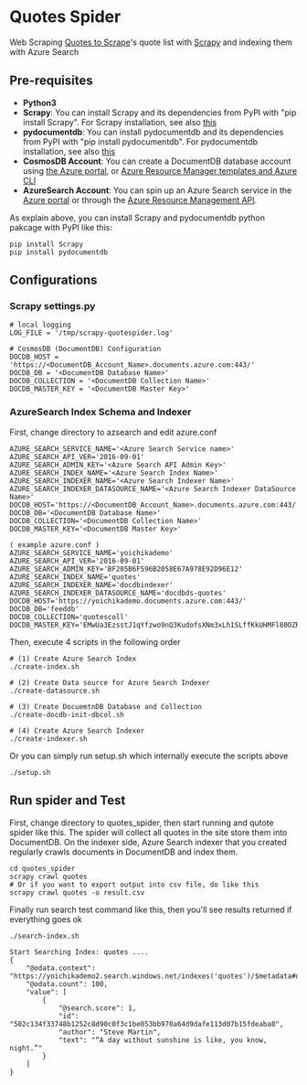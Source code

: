 # Quotes Spider 

Web Scraping [Quotes to Scrape](http://quotes.toscrape.com/)'s quote list with [Scrapy](https://scrapy.org/) and indexing them with Azure Search

## Pre-requisites
* **Python3**
* **Scrapy**: You can install Scrapy and its dependencies from PyPI with "pip install Scrapy". For Scrapy installation, see also [this](https://doc.scrapy.org/en/latest/intro/install.html)
* **pydocumentdb**: You can install pydocumentdb and its dependencies from PyPI with "pip install pydocumentdb". For pydocumentdb installation, see also [this](https://github.com/Azure/azure-documentdb-python)
* **CosmosDB Account**: You can create a DocumentDB database account using [the Azure portal](https://azure.microsoft.com/en-us/documentation/articles/documentdb-create-account/), or [Azure Resource Manager templates and Azure CLI](https://azure.microsoft.com/en-us/documentation/articles/documentdb-automation-resource-manager-cli/)
* **AzureSearch Account**: You can spin up an Azure Search service in the [Azure portal](https://docs.microsoft.com/en-us/azure/search/search-create-service-portal) or through the [Azure Resource Management API](https://docs.microsoft.com/en-us/rest/api/searchmanagement/). 

As explain above, you can install Scrapy and pydocumentdb python pakcage with PyPI like this:
```
pip install Scrapy
pip install pydocumentdb
```

## Configurations
### Scrapy settings.py
```
# local logging
LOG_FILE = '/tmp/scrapy-quotespider.log'

# CosmosDB (DocumentDB) Configuration
DOCDB_HOST = 'https://<DocumentDB_Account_Name>.documents.azure.com:443/'
DOCDB_DB = '<DocumentDB Database Name>'
DOCDB_COLLECTION = '<DocumentDB Collection Name>'
DOCDB_MASTER_KEY = '<DocumentDB Master Key>'
```

### AzureSearch Index Schema and Indexer

First, change directory to azsearch and edit azure.conf
```
AZURE_SEARCH_SERVICE_NAME='<Azure Search Service name>'
AZURE_SEARCH_API_VER='2016-09-01'
AZURE_SEARCH_ADMIN_KEY='<Azure Search API Admin Key>'
AZURE_SEARCH_INDEX_NAME='<Azure Search Index Name>'
AZURE_SEARCH_INDEXER_NAME='<Azure Search Indexer Name>'
AZURE_SEARCH_INDEXER_DATASOURCE_NAME='<Azure Search Indexer DataSource Name>'
DOCDB_HOST='https://<DocumentDB_Account_Name>.documents.azure.com:443/'
DOCDB_DB='<DocumentDB Database Name>'
DOCDB_COLLECTION='<DocumentDB Collection Name>'
DOCDB_MASTER_KEY='<DocumentDB Master Key>'

( example azure.conf )
AZURE_SEARCH_SERVICE_NAME='yoichikademo'
AZURE_SEARCH_API_VER='2016-09-01'
AZURE_SEARCH_ADMIN_KEY='BF205B6F596B2058E67A978E92D96E12'
AZURE_SEARCH_INDEX_NAME='quotes'
AZURE_SEARCH_INDEXER_NAME='docdbindexer'
AZURE_SEARCH_INDEXER_DATASOURCE_NAME='docdbds-quotes'
DOCDB_HOST='https://yoichikademo.documents.azure.com:443/'
DOCDB_DB='feeddb'
DOCDB_COLLECTION='quotescoll'
DOCDB_MASTER_KEY='EMwUa3EzsstJ1qYfzwo9nQ3KudofsXNm3xLh1SLffKkUHMFl80OZRZIVu4lxdKRKxkgVAj0c2mv9BZSyMN7tdg=='
```

Then, execute 4 scripts in the following order
```
# (1) Create Azure Search Index
./create-index.sh

# (2) Create Data source for Azure Search Indexer
./create-datasource.sh

# (3) Create DocuemtnDB Database and Collection
./create-docdb-init-dbcol.sh

# (4) Create Azure Search Indexer
./create-indexer.sh
```

Or you can simply run setup.sh which internally execute the scripts above 
```
./setup.sh
```

## Run spider and Test

First, change directory to quotes_spider, then start running and qutote spider like this. The spider will collect all quotes in the site store them into DocumentDB. On the indexer side, Azure Search indexer that you created regularly crawls documents in DocumentDB and index them.
```
cd quotes_spider
scrapy crawl quotes
# Or if you want to export output into csv file, do like this
scrapy crawl quotes -o result.csv
```

Finally run search test command like this, then you'll see results returned if everything goes ok
```
./search-index.sh

Start Searching Index: quotes ....
{
    "@odata.context": "https://yoichikademo2.search.windows.net/indexes('quotes')/$metadata#docs",
    "@odata.count": 100,
    "value": [
        {
            "@search.score": 1,
            "id": "502c134f33748b1252c8d90c0f3c1be053bb970a64d9dafe113d07b15fdeaba8",
            "author": "Steve Martin",
            "text": "“A day without sunshine is like, you know, night.”"
        }
    ]
}
```
